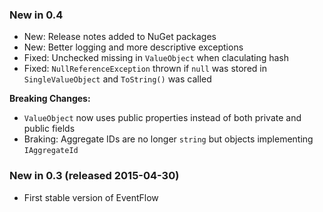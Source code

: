 ### New in 0.4

* New: Release notes added to NuGet packages
* New: Better logging and more descriptive exceptions
* Fixed: Unchecked missing in `ValueObject` when claculating hash
* Fixed: `NullReferenceException` thrown if `null` was stored
  in `SingleValueObject` and `ToString()` was called

**Breaking Changes:**
 - `ValueObject` now uses public properties instead of both private
   and public fields
 - Braking: Aggregate IDs are no longer `string` but objects implementing
   `IAggregateId`

### New in 0.3 (released 2015-04-30)

* First stable version of EventFlow
